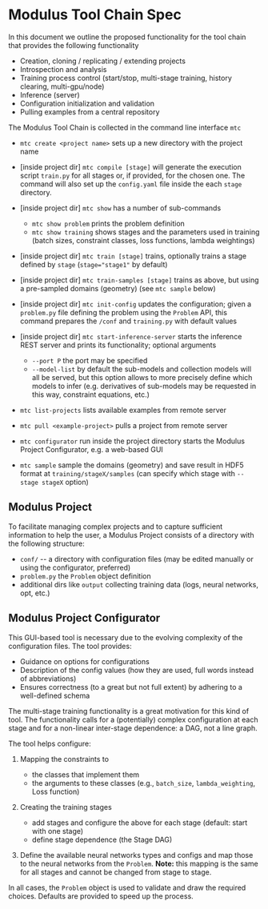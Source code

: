 # Modulus Tool Chain Spec

In this document we outline the proposed functionality for the tool chain that provides the following functionality
- Creation, cloning / replicating / extending projects
- Introspection and analysis
- Training process control (start/stop, multi-stage training, history clearing, multi-gpu/node)
- Inference (server)
- Configuration initialization and validation
- Pulling examples from a central repository

The Modulus Tool Chain is collected in the command line interface `mtc`

- `mtc create <project name>` sets up a new directory with the project name
- [inside project dir] `mtc compile [stage]` will generate the execution script `train.py` for all stages or, if provided, for the chosen one. The command will also set up the `config.yaml` file inside the each `stage` directory.

- [inside project dir] `mtc show` has a number of sub-commands
    - `mtc show problem` prints the problem definition
    - `mtc show training` shows stages and the parameters used in training (batch sizes, constraint classes, loss functions, lambda weightings)

- [inside project dir] `mtc train [stage]` trains, optionally trains a stage defined by `stage` (`stage="stage1"` by default)

- [inside project dir] `mtc train-samples [stage]` trains as above, but using a pre-sampled domains (geometry) (see `mtc sample` below)

- [inside project dir] `mtc init-config` updates the configuration; given a `problem.py` file defining the problem using the `Problem` API, this command prepares the `/conf` and `training.py` with default values

- [inside project dir] `mtc start-inference-server` starts the inference REST server and prints its functionality; optional arguments
    - `--port P` the port may be specified
    - `--model-list` by default the sub-models and collection models will all be served, but this option allows to more precisely define which models to infer (e.g. derivatives of sub-models may be requested in this way, constraint equations, etc.)

- `mtc list-projects` lists available examples from remote server

- `mtc pull <example-project>` pulls a project from remote server

- `mtc configurator` run inside the project directory starts the Modulus Project Configurator, e.g. a web-based GUI

- `mtc sample` sample the domains (geometry) and save result in HDF5 format at `training/stageX/samples` (can specify which stage with `--stage stageX` option)

## Modulus Project

To facilitate managing complex projects and to capture sufficient information to help the user, a Modulus Project consists of a directory with the following structure:
- `conf/` -- a directory with configuration files (may be edited manually or using the configurator, preferred)
- `problem.py` the `Problem` object definition
- additional dirs like `output` collecting training data (logs, neural networks, opt, etc.)

## Modulus Project Configurator

This GUI-based tool is necessary due to the evolving complexity of the configuration files. The tool provides:
- Guidance on options for configurations
- Description of the config values (how they are used, full words instead of abbreviations)
- Ensures correctness (to a great but not full extent) by adhering to a well-defined schema

The multi-stage training functionality is a great motivation for this kind of tool. The functionality calls for a (potentially) complex configuration at each stage and for a non-linear inter-stage dependence: a DAG, not a line graph.

The tool helps configure:

1. Mapping the constraints to 
    - the classes that implement them
    - the arguments to these classes (e.g., `batch_size`, `lambda_weighting`, Loss function)

1. Creating the training stages 
    - add stages and configure the above for each stage (default: start with one stage)
    - define stage dependence (the Stage DAG)

1. Define the available neural networks types and configs and map those to the neural networks from the `Problem`. **Note:** this mapping is the same for all stages and cannot be changed from stage to stage.

In all cases, the `Problem` object is used to validate and draw the required choices. Defaults are provided to speed up the process.